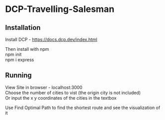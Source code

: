 # DCP-Travelling-Salesman

## Installation
Install DCP - https://docs.dcp.dev/index.html

Then install with npm  
npm init  
npm i express  

## Running
View Site in browser - localhost:3000  
Choose the number of cities to vist (the origin city is not included)  
Or input the x y coordinates of the cities in the textbox  

Use Find Optimal Path to find the shortest route and see the visualization of it
